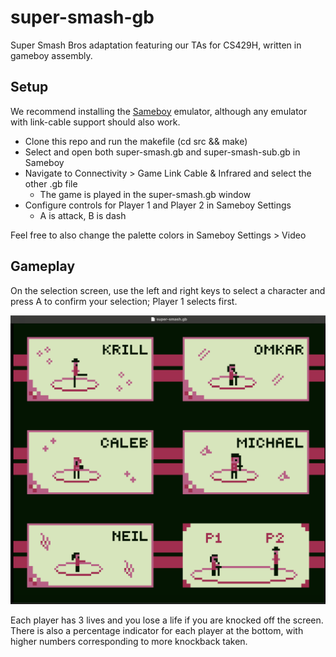 # super-smash-gb

Super Smash Bros adaptation featuring our TAs for CS429H, written in gameboy assembly.

## Setup

We recommend installing the [Sameboy](https://sameboy.github.io/downloads/) emulator, although any emulator with link-cable support should also work.

- Clone this repo and run the makefile (cd src && make)
- Select and open both super-smash.gb and super-smash-sub.gb in Sameboy
- Navigate to Connectivity > Game Link Cable & Infrared and select the other .gb file
    - The game is played in the super-smash.gb window
- Configure controls for Player 1 and Player 2 in Sameboy Settings
    - A is attack, B is dash

Feel free to also change the palette colors in Sameboy Settings > Video

## Gameplay

On the selection screen, use the left and right keys to select a character and press A to confirm your selection; Player 1 selects first. 

![Selection Screen Demo](src/resources/selection-screen-demo.png)

Each player has 3 lives and you lose a life if you are knocked off the screen. There is also a percentage indicator for each player at the bottom, with higher numbers corresponding to more knockback taken. 




